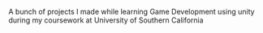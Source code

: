 A bunch of projects I made while learning Game Development using unity during my coursework at University of Southern California
